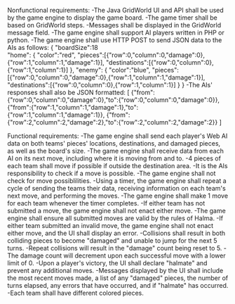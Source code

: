 Nonfunctional requirements:
-The Java GridWorld UI and API shall be used by the game engine to display the game board.
-The game timer shall be based on GridWorld steps.
-Messages shall be displayed in the GridWorld message field.
-The game engine shall support AI players written in PHP or python.
-The game engine shall use HTTP POST to send JSON data to the AIs as follows:
{
 "boardSize":18  
 "home":
       {
        "color":"red",
        "pieces":[{"row":0,"column":0,"damage":0},{"row":1,"column":1,"damage":1}],
        "destinations":[{"row":0,"column":0},{"row":1,"column":1}]
         },
    "enemy":
         {
          "color":"blue",
          "pieces":[{"row":0,"column":0,"damage":0},{"row":1,"column":1,"damage":1}],
          "destinations":[{"row":0,"column":0},{"row":1,"column":1}]
          }
}
-The AIs' responses shall also be JSON formatted:
[
{"from":{"row":0,"column":0,"damage":0},"to":{"row":0,"column":0,"damage":0}},
{"from":{"row":1,"column":1,"damage":1},"to":{"row":1,"column":1,"damage":1}},
{"from":{"row":2,"column":2,"damage":2},"to":{"row":2,"column":2,"damage":2}}
]

Functional requirements:
-The game engine shall send each player's Web AI data on both teams' pieces' locations, destinations, and damaged pieces, as well as the board's size.
-The game engine shall receive data from each AI on its next move, including where it is moving from and to.
-4 pieces of each team shall move if possible if outside the destination area.
	-It is the AIs responsibility to check if a move is possible.
	-The game engine shall not check for move possiblilities.
-Using a timer, the game engine shall repeat a cycle of sending the teams their data, receiving information on each team's next move, and performing the moves.
-The game engine shall make 1 move for each team whenever the timer completes.
	-If either team has not submitted a move, the game engine shall not enact either move.
-The game engine shall ensure all submitted moves are valid by the rules of Halma.
	-If either team submitted an invalid move, the game engine shall not enact either move, and the UI shall display an error.
-Collisions shall result in both colliding pieces to become "damaged" and unable to jump for the next 5 turns.
-Repeat collisions will result in the "damage" count being reset to 5.
-The damage count will decrement upon each successful move with a lower limit of 0.
-Upon a player's victory, the UI shall declare "halmate" and prevent any additional moves.
-Messages displayed by the UI shall include the most recent moves made, a list of any "damaged" pieces, the number of turns elapsed, any errors that have occurred, and if "halmate" has occurred.
-Each team shall have different colored pieces.
